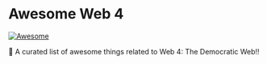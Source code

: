# Awesome Web 4
[![Awesome](https://awesome.re/badge.svg)](https://github.com/dougbutner/awesome-web4)

🎉  A curated list of awesome things related to Web 4: The Democratic Web!!
<!--stackedit_data:
eyJoaXN0b3J5IjpbMTMxMjg3NDUyOF19
-->